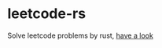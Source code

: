 # leetcode-rs
Solve leetcode problems by rust,  [have a look](https://yyonghua.com/static/leetcode/doc/two_sum/index.html)

